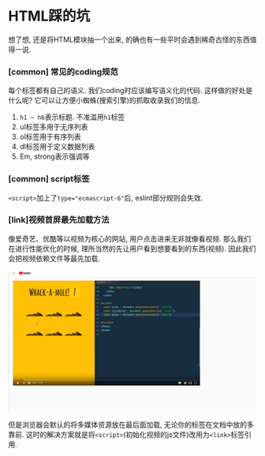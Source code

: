 # HTML踩的坑

想了想, 还是将HTML模块抽一个出来, 的确也有一些平时会遇到稀奇古怪的东西值得一说.

### [common] 常见的coding规范

每个标签都有自己的语义. 我们coding时应该编写语义化的代码. 这样做的好处是什么呢? 它可以让方便小蜘蛛(搜索引擎)的抓取收录我们的信息.

1. `h1 ~ h6`表示标题. 不准滥用`h1`标签
2. ul标签多用于无序列表
3. ol标签用于有序列表
4. dl标签用于定义数据列表
5. Em, strong表示强调等

### [common] script标签

`<script>`加上了`type="ecmascript-6"`后, eslint部分规则会失效.

### [link]视频首屏最先加载方法

像爱奇艺、优酷等以视频为核心的网站, 用户点击进来无非就像看视频. 那么我们在进行性能优化的时候, 理所当然的先让用户看到想要看到的东西(视频). 因此我们会把视频依赖文件等最先加载.

![YouTube在网络慢的场景](./image/youtube.png)

但是浏览器会默认的将多媒体资源放在最后面加载, 无论你的标签在文档中放的多靠前. 这时的解决方案就是将`<script>`(初始化视频的js文件)改用为`<link>`标签引用.